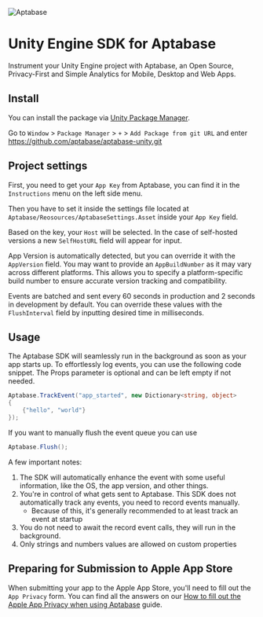 ![Aptabase](https://aptabase.com/og.png)

# Unity Engine SDK for Aptabase

Instrument your Unity Engine project with Aptabase, an Open Source, Privacy-First and Simple Analytics for Mobile, Desktop and Web Apps.

## Install

You can install the package via [Unity Package Manager](https://docs.unity3d.com/Manual/upm-ui.html).

Go to `Window` > `Package Manager` > `+` > `Add Package from git URL` and enter https://github.com/aptabase/aptabase-unity.git

## Project settings

First, you need to get your `App Key` from Aptabase, you can find it in the `Instructions` menu on the left side menu.

Then you have to set it inside the settings file located at `Aptabase/Reosources/AptabaseSettings.Asset` inside your `App Key` field.

Based on the key, your `Host` will be selected. In the case of self-hosted versions a new `SelfHostURL` field will appear for input.

App Version is automatically detected, but you can override it with the `AppVersion` field. You may want to provide an `AppBuildNumber` as it may vary across different platforms. This allows you to specify a platform-specific build number to ensure accurate version tracking and compatibility.

Events are batched and sent every 60 seconds in production and 2 seconds in development by default. You can override these values with the `FlushInterval` field by inputting desired time in milliseconds.

## Usage

The Aptabase SDK will seamlessly run in the background as soon as your app starts up. To effortlessly log events, you can use the following code snippet. The Props parameter is optional and can be left empty if not needed.

```csharp
Aptabase.TrackEvent("app_started", new Dictionary<string, object>
{
    {"hello", "world"}
});
```

If you want to manually flush the event queue you can use 
```csharp
Aptabase.Flush();
```

A few important notes:

1. The SDK will automatically enhance the event with some useful information, like the OS, the app version, and other things.
2. You're in control of what gets sent to Aptabase. This SDK does not automatically track any events, you need to record events manually.
   - Because of this, it's generally recommended to at least track an event at startup
3. You do not need to await the record event calls, they will run in the background.
4. Only strings and numbers values are allowed on custom properties

## Preparing for Submission to Apple App Store

When submitting your app to the Apple App Store, you'll need to fill out the `App Privacy` form. You can find all the answers on our [How to fill out the Apple App Privacy when using Aptabase](https://aptabase.com/docs/apple-app-privacy) guide.
